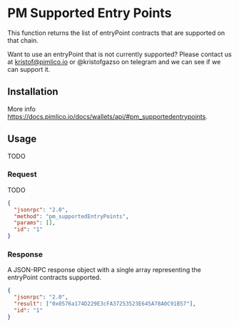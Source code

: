# PM Supported Entry Points

This function returns the list of entryPoint contracts that are supported on that chain.

Want to use an entryPoint that is not currently supported? Please contact us at kristof@pimlico.io or @kristofgazso on telegram and we can see if we can support it.

## Installation

More info https://docs.pimlico.io/docs/wallets/api/#pm_supportedentrypoints.

## Usage

TODO

### Request

TODO

```json
{
  "jsonrpc": "2.0",
  "method": "pm_supportedEntryPoints",
  "params": [],
  "id": "1"
}
```

### Response

A JSON-RPC response object with a single array representing the entryPoint contracts supported.

```json
{
  "jsonrpc": "2.0",
  "result": ["0x0576a174D229E3cFA37253523E645A78A0C91B57"],
  "id": "1"
}
```

